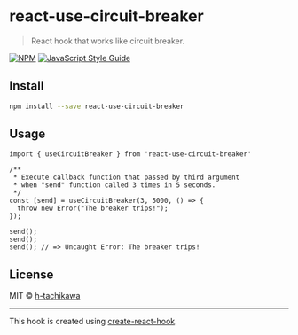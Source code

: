 # react-use-circuit-breaker

> React hook that works like circuit breaker.

[![NPM](https://img.shields.io/npm/v/react-use-circuit-breaker.svg)](https://www.npmjs.com/package/react-use-circuit-breaker) [![JavaScript Style Guide](https://img.shields.io/badge/code_style-standard-brightgreen.svg)](https://standardjs.com)

## Install

```bash
npm install --save react-use-circuit-breaker
```

## Usage

```tsx
import { useCircuitBreaker } from 'react-use-circuit-breaker'

/**
 * Execute callback function that passed by third argument
 * when "send" function called 3 times in 5 seconds.
 */
const [send] = useCircuitBreaker(3, 5000, () => {
  throw new Error("The breaker trips!");
});

send();
send();
send(); // => Uncaught Error: The breaker trips!
```

## License

MIT © [h-tachikawa](https://github.com/h-tachikawa)

---

This hook is created using [create-react-hook](https://github.com/hermanya/create-react-hook).
